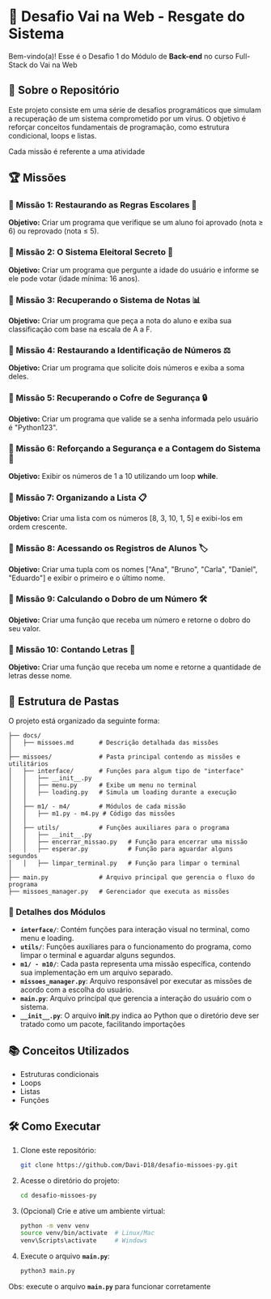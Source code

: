 # 🚀 Desafio Vai na Web - Resgate do Sistema

Bem-vindo(a)! Esse é o Desafio 1 do Módulo de **Back-end** no curso Full-Stack do Vai na Web

## 📌 Sobre o Repositório
Este projeto consiste em uma série de desafios programáticos que simulam a recuperação de um sistema comprometido por um vírus. O objetivo é reforçar conceitos fundamentais de programação, como estrutura condicional, loops e listas.

Cada missão é referente a uma atividade

## 🏆 Missões

### 🔹 Missão 1: Restaurando as Regras Escolares 📝
**Objetivo:** Criar um programa que verifique se um aluno foi aprovado (nota ≥ 6) ou reprovado (nota ≤ 5).

### 🔹 Missão 2: O Sistema Eleitoral Secreto 📝
**Objetivo:** Criar um programa que pergunte a idade do usuário e informe se ele pode votar (idade mínima: 16 anos).

### 🔹 Missão 3: Recuperando o Sistema de Notas 📊
**Objetivo:** Criar um programa que peça a nota do aluno e exiba sua classificação com base na escala de A a F.

### 🔹 Missão 4: Restaurando a Identificação de Números ⚖️
**Objetivo:** Criar um programa que solicite dois números e exiba a soma deles.

### 🔹 Missão 5: Recuperando o Cofre de Segurança 🔒
**Objetivo:** Criar um programa que valide se a senha informada pelo usuário é "Python123".

### 🔹 Missão 6: Reforçando a Segurança e a Contagem do Sistema 💾
**Objetivo:** Exibir os números de 1 a 10 utilizando um loop **while**.

### 🔹 Missão 7: Organizando a Lista 📋
**Objetivo:** Criar uma lista com os números [8, 3, 10, 1, 5] e exibi-los em ordem crescente.

### 🔹 Missão 8: Acessando os Registros de Alunos 🏷️
**Objetivo:** Criar uma tupla com os nomes ["Ana", "Bruno", "Carla", "Daniel", "Eduardo"] e exibir o primeiro e o último nome.

### 🔹 Missão 9: Calculando o Dobro de um Número 🛠️
**Objetivo:** Criar uma função que receba um número e retorne o dobro do seu valor.

### 🔹 Missão 10: Contando Letras 🔄
**Objetivo:** Criar uma função que receba um nome e retorne a quantidade de letras desse nome.


## 📂 Estrutura de Pastas
O projeto está organizado da seguinte forma:

```
├── docs/                
│   ├── missoes.md       # Descrição detalhada das missões
│
├── missoes/             # Pasta principal contendo as missões e utilitários
│   ├── interface/       # Funções para algum tipo de "interface"
│   │   ├── __init__.py
│   │   ├── menu.py      # Exibe um menu no terminal
│   │   ├── loading.py   # Simula um loading durante a execução
│   │
│   ├── m1/ - m4/        # Módulos de cada missão
│   │   ├── m1.py - m4.py # Código das missões
│   │
│   ├── utils/           # Funções auxiliares para o programa
│   │   ├── __init__.py
│   │   ├── encerrar_missao.py   # Função para encerrar uma missão
│   │   ├── esperar.py           # Função para aguardar alguns segundos
│   │   ├── limpar_terminal.py   # Função para limpar o terminal
│
├── main.py              # Arquivo principal que gerencia o fluxo do programa
├── missoes_manager.py   # Gerenciador que executa as missões
```

### 📌 Detalhes dos Módulos
- **`interface/`**: Contém funções para interação visual no terminal, como menu e loading.
- **`utils/`**: Funções auxiliares para o funcionamento do programa, como limpar o terminal e aguardar alguns segundos.
- **`m1/ - m10/`**: Cada pasta representa uma missão específica, contendo sua implementação em um arquivo separado.
- **`missoes_manager.py`**: Arquivo responsável por executar as missões de acordo com a escolha do usuário.
- **`main.py`**: Arquivo principal que gerencia a interação do usuário com o sistema.
- **`__init__.py`**: O arquivo __init__.py indica ao Python que o diretório deve ser tratado como um pacote, facilitando importações

## 📚 Conceitos Utilizados
- Estruturas condicionais
- Loops
- Listas
- Funções

## 🛠 Como Executar
1. Clone este repositório:
   ```bash
   git clone https://github.com/Davi-D18/desafio-missoes-py.git
   ```
2. Acesse o diretório do projeto:
   ```bash
   cd desafio-missoes-py
   ```
  
3. (Opcional) Crie e ative um ambiente virtual:
   ```bash
   python -m venv venv
   source venv/bin/activate  # Linux/Mac
   venv\Scripts\activate     # Windows
   ```

4. Execute o arquivo **`main.py`**:
   ```bash
   python3 main.py
   ```

Obs: execute o arquivo **`main.py`** para funcionar corretamente